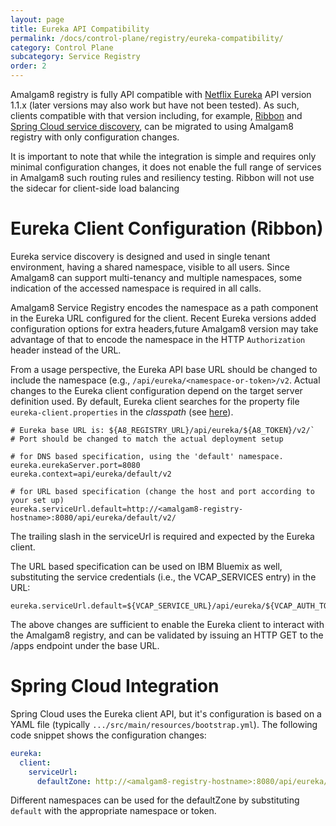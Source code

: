 ```yaml
---
layout: page
title: Eureka API Compatibility
permalink: /docs/control-plane/registry/eureka-compatibility/
category: Control Plane
subcategory: Service Registry
order: 2
---
```


Amalgam8 registry is fully API compatible with
[Netflix Eureka](https://github.com/Netflix/eureka) API version 1.1.x (later
versions may also work but have not been tested). 
As such, clients compatible with that version including, for example,
[Ribbon](https://github.com/Netflix/ribbon) and
[Spring Cloud service discovery](https://spring.io/guides/gs/service-registration-and-discovery/),
can be migrated to using Amalgam8 registry with only configuration changes.

It is important to note that while the integration is simple and requires
only minimal configuration changes, it does not enable the full range of
services in Amalgam8 such routing rules and resiliency testing. Ribbon will
not use the sidecar for client-side load balancing


# Eureka Client Configuration (Ribbon)

Eureka service discovery is designed and used in single tenant environment,
having a shared namespace, visible to all users. Since Amalgam8 can support
multi-tenancy and multiple namespaces, some indication of the accessed
namespace is required in all calls.

Amalgam8 Service Registry encodes the namespace as a path component in the
Eureka URL configured for the client. Recent Eureka versions added
configuration options for extra headers,future Amalgam8 version may take
advantage of that to encode the namespace in the HTTP `Authorization`
header instead of the URL.

From a usage perspective, the Eureka API base URL should be changed to
include the namespace (e.g., `/api/eureka/<namespace-or-token>/v2`. Actual
changes to the Eureka client configuration depend on the target server
definition used. By default, Eureka client searches for the property file
`eureka-client.properties` in the _classpath_ (see
[here](https://github.com/Netflix/eureka/wiki/Configuring-Eureka#configuration)).

```properties
# Eureka base URL is: ${A8_REGISTRY_URL}/api/eureka/${A8_TOKEN}/v2/`
# Port should be changed to match the actual deployment setup

# for DNS based specification, using the 'default' namespace. 
eureka.eurekaServer.port=8080
eureka.context=api/eureka/default/v2
 
# for URL based specification (change the host and port according to your set up)
eureka.serviceUrl.default=http://<amalgam8-registry-hostname>:8080/api/eureka/default/v2/
```

The trailing slash in the serviceUrl is required and expected by the Eureka
client.

The URL based specification can be used on IBM Bluemix as well,
substituting the service credentials (i.e., the VCAP_SERVICES entry) in the
URL:

```properties
eureka.serviceUrl.default=${VCAP_SERVICE_URL}/api/eureka/${VCAP_AUTH_TOKEN}/v2/
```

The above changes are sufficient to enable the Eureka client to interact
with the Amalgam8 registry, and can be validated by issuing an HTTP GET to
the /apps endpoint under the base URL.

# Spring Cloud Integration

Spring Cloud uses the Eureka client API, but it's configuration is based on
a YAML file (typically `.../src/main/resources/bootstrap.yml`). The
following code snippet shows the configuration changes:

```yaml
eureka:
  client:
    serviceUrl:
      defaultZone: http://<amalgam8-registry-hostname>:8080/api/eureka/default/v2/
```

Different namespaces can be used for the defaultZone by substituting
`default` with the appropriate namespace or token.
